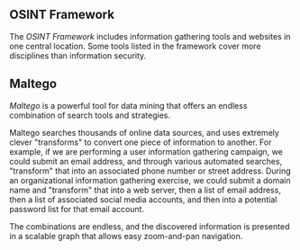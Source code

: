 ## OSINT Framework
The _OSINT Framework_ includes information gathering tools and websites in one central location. Some tools listed in the framework cover more disciplines than information security.

## Maltego
_Maltego_ is a powerful tool for data mining that offers an endless combination of search tools and strategies. 

Maltego searches thousands of online data sources, and uses extremely clever "transforms" to convert one piece of information to another. For example, if we are performing a user information gathering campaign, we could submit an email address, and through various automated searches, "transform" that into an associated phone number or street address. During an organizational information gathering exercise, we could submit a domain name and "transform" that into a web server, then a list of email address, then a list of associated social media accounts, and then into a potential password list for that email account.

The combinations are endless, and the discovered information is presented in a scalable graph that allows easy zoom-and-pan navigation.

